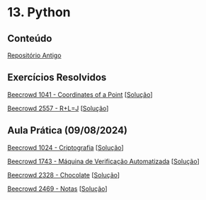 # 13. Python

## Conteúdo

[Repositório Antigo](https://github.com/viniciusrpb/cic0004_apc_engcomp_python/blob/main/README.md)

## Exercícios Resolvidos

[Beecrowd 1041 - Coordinates of a Point](https://judge.beecrowd.com/en/problems/view/1041) [[Solução](upsolving/beecrowd_1041.py)]

[Beecrowd 2557 - R+L=J](https://judge.beecrowd.com/en/problems/view/2557) [[Solução](upsolving/beecrowd_2557.py)]

## Aula Prática (09/08/2024)

[Beecrowd 1024 - Criptografia](https://judge.beecrowd.com/en/problems/view/1024) [[Solução](upsolving/beecrowd_1024.py)]

[Beecrowd 1743 - Máquina de Verificação Automatizada](https://judge.beecrowd.com/en/problems/view/1743) [[Solução](upsolving/beecrowd_1743.py)]

[Beecrowd 2328 - Chocolate](https://judge.beecrowd.com/en/problems/view/2328) [[Solução](upsolving/beecrowd_2328.py)]

[Beecrowd 2469 - Notas](https://judge.beecrowd.com/en/problems/view/2469) [[Solução](upsolving/beecrowd_2469.py)]

